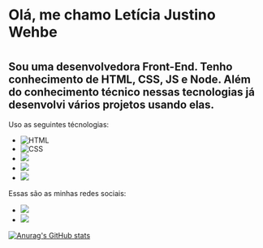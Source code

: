 <h1>Olá, me chamo Letícia Justino Wehbe<h1/>
<h2>Sou uma desenvolvedora Front-End. Tenho conhecimento de HTML, CSS, JS e Node. Além do conhecimento técnico nessas tecnologias já desenvolvi vários projetos usando elas.</h2>
<p>Uso as seguintes técnologias:</p>
<ul>
  <li> <img src="https://img.shields.io/badge/HTML5-E34F26?style=for-the-badge&logo=html5&logoColor=white" alt="HTML"> </li>
  <li> <img src="https://img.shields.io/badge/CSS3-1572B6?style=for-the-badge&logo=css3&logoColor=white" alt="CSS"> </li>
  <li> <img src="https://img.shields.io/badge/JavaScript-F7DF1E?style=for-the-badge&logo=javascript&logoColor=black"></li>
  <li> <img src="https://img.shields.io/badge/Node.js-43853D?style=for-the-badge&logo=node.js&logoColor=white"></li>
   <li> <img src="https://img.shields.io/badge/MongoDB-4EA94B?style=for-the-badge&logo=mongodb&logoColor=white"></li>
</ul>
<p>Essas são as minhas redes sociais:</p>
<ul>
  <li> <a href="https://www.linkedin.com/in/let%C3%ADcia-justino-wehbe/"><img src="https://img.shields.io/badge/LinkedIn-0077B5?style=for-the-badge&logo=linkedin&logoColor=white"> <a/>
  <li> <a href="lehjustinowehbe@gmail.com"><img src="https://img.shields.io/badge/Gmail-D14836?style=for-the-badge&logo=gmail&logoColor=white"> <a/>
  </li>
</ul>
<div>

[![Anurag's GitHub stats](https://github-readme-stats.vercel.app/api?username=Lelehjustino)](https://github.com/anuraghazra/github-readme-stats)

